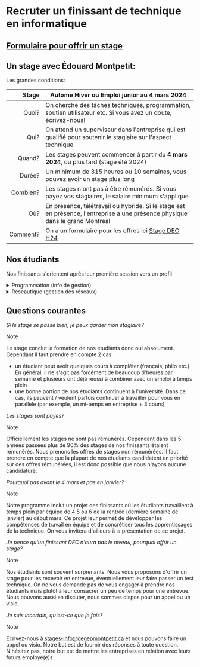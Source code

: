 # Recruter un finissant de technique en informatique

## [Formulaire pour offrir un stage](https://forms.gle/vc9KWejCTd5h8Ea56)

## Un stage avec Édouard Montpetit:

Les grandes conditions:

| Stage | Autome Hiver ou Emploi junior au 4 mars 2024 |
| ------: | ----- |
| Quoi?    | On cherche des tâches techniques, programmation, soutien utilisateur etc. Si vous avez un doute, écrivez-nous! |
| Qui?    | On attend un superviseur dans l'entreprise qui est qualifié pour soutenir le stagiaire sur l'aspect technique |
| Quand?  | Les stages peuvent commencer à partir du **4 mars 2024**, ou plus tard (stage été 2024) |
| Durée? | Un minimum de 315 heures ou 10 semaines, vous pouvez avoir un stage plus long |
| Combien? | Les stages n'ont pas à être rémunérés. Si vous payez vos stagiaires, le salaire minimum s'applique |
| Où?  | En présence, télétravail ou hybride. Si le stage est en présence, l'entreprise a une présence physique dans le grand Montréal |
| Comment?  | On a un formulaire pour les offres ici [Stage DEC H24](https://forms.gle/vc9KWejCTd5h8Ea56) |

## Nos étudiants

Nos finissants s'orientent après leur première session vers un profil 

<details>
  <summary>Programmation (info de gestion) </summary>
    
    
  [Grille des cours du profil programmation](https://info.cegepmontpetit.ca/dec/p)
  
  Nos finissants en programmation ont suivi une formation centrée sur 2 séquences principales:
  - Web: ils ont suivi 4 cours dans le stack **ASP.Net MVC**, WebAPI. Les étudiants ont développé des clients Angular et sont très familiers avec les services HTTP / JSON
  - Mobile: ils ont suivi 2 cours de natifs Windows puis 2 cours de mobile **Android en Java** et un cours de mobile multi-plateforme en **Flutter**.
  
  Au delà de ces 2 axes principaux, les étudiants ont également eu des cours de bases de données, de cyber-sécurité, d'analyse, de veille techno et de conception d'interfaces.
  
  Nos étudiants ont déjà complété de nombreux stages dans d'autres technologies / stack par le passé. Quelques exemples:
  - Stages sur des backends Java Spring Boot, ou encore PHP Laravel etc.
  - Stages en programmation client avec React
  - Développement de jeux vidéos avec Unity
  - etc.
  
  Dans ces cas, la plupart des étudiants mettent en général 2 à 3 semaines à devenir productif dans le stack de l'entreprise.
  
  #### Stages classiques en programmation
  
  La plupart des stages en informatique correspondent à un mandat de développeur junior, peu importe le stack technologique. 
  
  Il est assez courant que les stages commencent par des tâches de bugfix qui permettent au superviseur de se faire une idée sur le niveau du stagiaire tout en permettant au stagiaire de se familiariser avec les projets.
  
  Nous avons eu quelques offres de stages en DevOps. Cela dépendra de la description précise mais la plupart du temps ces stages sont admissibles également.
</details>


<details>
  <summary>Réseautique (gestion des réseaux)</summary>
    
    
  [Grille des cours du profil réseautique](https://info.cegepmontpetit.ca/dec/r)
  
  Nos étudiants ont complété 3 séquences :
  - Serveurs: une série de cours couvrent les services intranet et internet aussi bien sous **Windows** que Linux. On parle de la gestion d'un parc informatique Windows, d'hébergement de services (IIS, web, DHCP, DNS etc)
  - Réseau: les étudiants ont suivi des cours dans le **stack Cisco** autour du routage, du switching et également de la configuration de pare-feu
  - Cyber sécurité: nos étudiants ont suivi une séquence de **3 cours** qui se concentrent sur la protection et la surveillance d'un réseau informatique
  
  Nos étudiants ont également démontré une capacité de s'adapter à d'autres stacks technologiques
  
  #### Stages classiques en TI / réseautique
  
  La plupart de nos stagiaires se voient confier un mélange d'administration et de soutien utilisateur
  - Parfois nous avons des mandats de 5 jours semaine en soutien niveau 1
  - Parfois les stagiaires évoluent au cours du stage vers du niveau 2 ou de l'administration
  
  Dans tous les cas, ces stages sont admissibles. De nombreuses entreprises utilisent le soutien utilisateur pour se faire une idée du niveau et des envies d'un stagiaire,

 
</details>


## Questions courantes
*Si le stage se passe bien, je peux garder mon stagiaire?*  

> [!NOTE]
> Le stage conclut la formation de nos étudiants donc oui absolument. Cependant il faut prendre en compte 2 cas:
> - un étudiant peut avoir quelques cours à compléter (français, philo etc.). En général, il ne s'agit pas forcément de beaucoup  d'heures par semaine et plusieurs ont déjà réussi à combiner avec un emploi à temps plein
> - une bonne portion de nos étudiants continuent à l'université. Dans ce cas, ils peuvent / veulent parfois continuer à travailler pour vous en parallèle (par exemple, un mi-temps en entreprise + 3 cours)

*Les stages sont payés?*  

> [!NOTE]
> Officiellement les stages ne sont pas rémunérés. Cependant dans les 5 années passées plus de 90% des stages de nos finissants étaient rémunérés. Nous prenons les offres de stages non rémunérées. Il faut prendre en compte que la plupart de nos étudiants candidatent en priorité sur des offres rémunérées, il est donc possible que nous n'ayons aucune candidature.


*Pourquoi pas avant le 4 mars et pas en janvier?*  

> [!NOTE]
> Notre programme inclut un projet des finissants où les étudiants travaillent à temps plein par équipe de 4 5 ou 6 de la rentrée (dernière semaine de janvier) au début mars. Ce projet leur permet de développer les compétences de travail en équipe et de concrétiser tous les apprentissages de la technique. On vous invitera d'ailleurs à la présentation de ce projet.

*Je pense qu'un finissant DEC n'aura pas le niveau, pourquoi offrir un stage?*

> [!NOTE]
> Nos étudiants sont souvent surprenants. Nous vous proposons d'offrir un stage pour les recevoir en entrevue, éventuellement leur faire passer un test technique. On ne vous demande pas de vous engager à prendre nos étudiants mais plutôt à leur consacrer un peu de temps pour une entrevue. Nous pouvons aussi en discuter, nous sommes dispos pour un appel ou un visio.

*Je suis incertain, qu'est-ce que je fais?*

> [!NOTE]
> Écrivez-nous à stages-info@cegepmontpetit.ca et nous pouvons faire un appel ou visio. Notre but est de fournir des réponses à toute question. N'hésitez pas, notre but est de mettre les entreprises en relation avec leurs futurs employé(e)s
